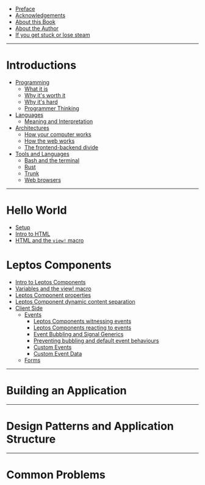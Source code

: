 - [Preface]()
- [Acknowledgements]()
- [About this Book]()
- [About the Author]()
- [If you get stuck or lose steam]()

------------

# Introductions
- [Programming]()
  - [What it is]()
  - [Why it's worth it]()
  - [Why it's hard]()
  - [Programmer Thinking]()
- [Languages]()
  - [Meaning and Interpretation]()
- [Architectures]()
  - [How your computer works]()
  - [How the web works]()
  - [The frontend-backend divide]()
- [Tools and Languages]()
  - [Bash and the terminal]()
  - [Rust]()
  - [Trunk]()
  - [Web browsers]()

------------

# Hello World
- [Setup](./setup_intro.md)
- [Intro to HTML](./html_intro.md)
- [HTML and the `view!` macro](./view_macro_html.md)
# Leptos Components
- [Intro to Leptos Components](./leptos_component_intro.md)
- [Variables and the view! macro](./view_macro_variables.md)
- [Leptos Component properties](./leptos_component_properties.md)
- [Leptos Component dynamic content separation](./leptos_component_dynamic_content_separation.md)
- [Client Side]()
	- [Events]()
		- [Leptos Components witnessing events](leptos_component_logging_events.md)
		- [Leptos Components reacting to events](leptos_component_update_from_event.md)
		- [Event Bubbling and Signal Generics](event_bubbling_and_signal_generics.md)
		- [Preventing bubbling and default event behaviours ]()
		- [Custom Events](./custom_events.md)
		- [Custom Event Data]()
	- [Forms](./forms.md)

------------

# Building an Application

------------

# Design Patterns and Application Structure

------------

# Common Problems

